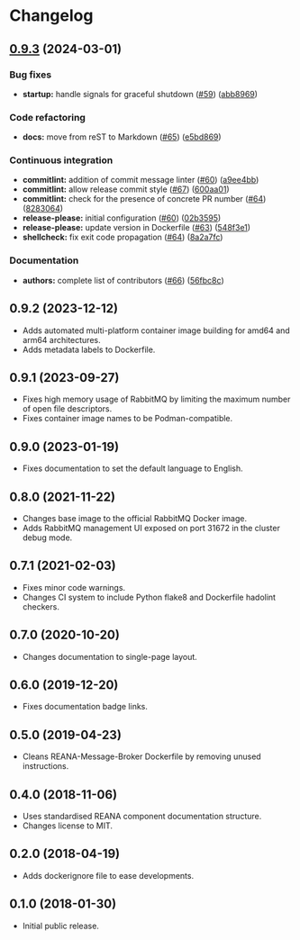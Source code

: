 # Changelog

## [0.9.3](https://github.com/reanahub/reana-message-broker/compare/0.9.2...0.9.3) (2024-03-01)


### Bug fixes

* **startup:** handle signals for graceful shutdown ([#59](https://github.com/reanahub/reana-message-broker/issues/59)) ([abb8969](https://github.com/reanahub/reana-message-broker/commit/abb8969c5fa817fb2db5143df53d89d898225645))


### Code refactoring

* **docs:** move from reST to Markdown ([#65](https://github.com/reanahub/reana-message-broker/issues/65)) ([e5bd869](https://github.com/reanahub/reana-message-broker/commit/e5bd8695a0c4d6184e83eef1fbb410566ffa370d))


### Continuous integration

* **commitlint:** addition of commit message linter ([#60](https://github.com/reanahub/reana-message-broker/issues/60)) ([a9ee4bb](https://github.com/reanahub/reana-message-broker/commit/a9ee4bb308bc8f702a1ea56d62957c218faf72eb))
* **commitlint:** allow release commit style ([#67](https://github.com/reanahub/reana-message-broker/issues/67)) ([600aa01](https://github.com/reanahub/reana-message-broker/commit/600aa01dcd3bdc029a49b0f7667edf4953387920))
* **commitlint:** check for the presence of concrete PR number ([#64](https://github.com/reanahub/reana-message-broker/issues/64)) ([8283064](https://github.com/reanahub/reana-message-broker/commit/828306458ede34ee77617acb624b73f258235d0e))
* **release-please:** initial configuration ([#60](https://github.com/reanahub/reana-message-broker/issues/60)) ([02b3595](https://github.com/reanahub/reana-message-broker/commit/02b35957d01e40f3bf00a6ffc5a40fe3d7f7dde2))
* **release-please:** update version in Dockerfile ([#63](https://github.com/reanahub/reana-message-broker/issues/63)) ([548f3e1](https://github.com/reanahub/reana-message-broker/commit/548f3e13f797b733779113b96509126897fbe526))
* **shellcheck:** fix exit code propagation ([#64](https://github.com/reanahub/reana-message-broker/issues/64)) ([8a2a7fc](https://github.com/reanahub/reana-message-broker/commit/8a2a7fc6e78d49059e22f9a6b14ac4395e48e600))


### Documentation

* **authors:** complete list of contributors ([#66](https://github.com/reanahub/reana-message-broker/issues/66)) ([56fbc8c](https://github.com/reanahub/reana-message-broker/commit/56fbc8c48acc687dbf7d228b2cfe19a6db50a01f))

## 0.9.2 (2023-12-12)

- Adds automated multi-platform container image building for amd64 and arm64 architectures.
- Adds metadata labels to Dockerfile.

## 0.9.1 (2023-09-27)

- Fixes high memory usage of RabbitMQ by limiting the maximum number of open file descriptors.
- Fixes container image names to be Podman-compatible.

## 0.9.0 (2023-01-19)

- Fixes documentation to set the default language to English.

## 0.8.0 (2021-11-22)

- Changes base image to the official RabbitMQ Docker image.
- Adds RabbitMQ management UI exposed on port 31672 in the cluster debug mode.

## 0.7.1 (2021-02-03)

- Fixes minor code warnings.
- Changes CI system to include Python flake8 and Dockerfile hadolint checkers.

## 0.7.0 (2020-10-20)

- Changes documentation to single-page layout.

## 0.6.0 (2019-12-20)

- Fixes documentation badge links.

## 0.5.0 (2019-04-23)

- Cleans REANA-Message-Broker Dockerfile by removing unused instructions.

## 0.4.0 (2018-11-06)

- Uses standardised REANA component documentation structure.
- Changes license to MIT.

## 0.2.0 (2018-04-19)

- Adds dockerignore file to ease developments.

## 0.1.0 (2018-01-30)

- Initial public release.
